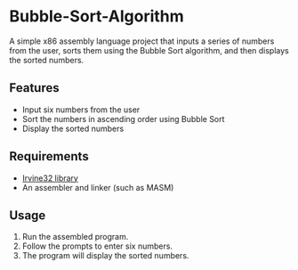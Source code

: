 # Bubble-Sort-Algorithm
A simple x86 assembly language project that inputs a series of numbers from the user, sorts them using the Bubble Sort algorithm, and then displays the sorted numbers.

## Features

- Input six numbers from the user
- Sort the numbers in ascending order using Bubble Sort
- Display the sorted numbers

## Requirements

- [Irvine32 library](https://www.asmirvine.com/)
- An assembler and linker (such as MASM)
  
## Usage

1. Run the assembled program.
2. Follow the prompts to enter six numbers.
3. The program will display the sorted numbers.
